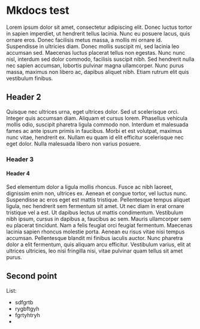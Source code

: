 # Mkdocs test

Lorem ipsum dolor sit amet, consectetur adipiscing elit. Donec luctus tortor in sapien imperdiet, ut hendrerit tellus lacinia. Nunc eu posuere lacus, quis ornare eros. Donec facilisis metus massa, a mollis mi ornare id. Suspendisse in ultricies diam. Donec mollis suscipit mi, sed lacinia leo accumsan sed. Maecenas luctus placerat tellus non egestas. Nunc nunc nisl, interdum sed dolor commodo, facilisis suscipit nibh. Sed hendrerit nulla nec sapien accumsan, lobortis pulvinar magna ullamcorper. Nunc purus massa, maximus non libero ac, dapibus aliquet nibh. Etiam rutrum elit quis vestibulum finibus. 

## Header 2

Quisque nec ultrices urna, eget ultrices dolor. Sed ut scelerisque orci. Integer quis accumsan diam. Aliquam et cursus lorem. Phasellus vehicula mollis odio, suscipit pharetra ligula commodo non. Interdum et malesuada fames ac ante ipsum primis in faucibus. Morbi et est volutpat, maximus nunc vitae, hendrerit ex. Nullam eu quam id elit efficitur scelerisque nec eget dolor. Nulla malesuada libero non varius posuere. 

### Header 3

#### Header 4

Sed elementum dolor a ligula mollis rhoncus. Fusce ac nibh laoreet, dignissim enim non, ultrices ex. Aenean et congue tortor, vel luctus nunc. Suspendisse ac eros eget est mattis tristique. Pellentesque tempus aliquet ligula, nec hendrerit sem fermentum sit amet. Ut nec diam in erat ornare tristique vel a est. Ut dapibus lectus ut mattis condimentum. Vestibulum nibh ipsum, cursus in dapibus a, faucibus ac sem. Mauris ullamcorper sem eu placerat tincidunt. Nam a felis feugiat orci feugiat fermentum. Maecenas lacinia sapien rhoncus molestie porta. Aenean eu risus vitae nisi tempus accumsan. Pellentesque blandit mi finibus iaculis auctor. Nunc pharetra dolor a elit fermentum, quis aliquam arcu efficitur. Vestibulum varius, elit at ultrices ultricies, leo nisi fringilla nisi, vitae pulvinar quam tellus sit amet purus.

## Second point

List:

- sdfgrtb
- rygbftgyh
- fgrtyhtryh
- 
